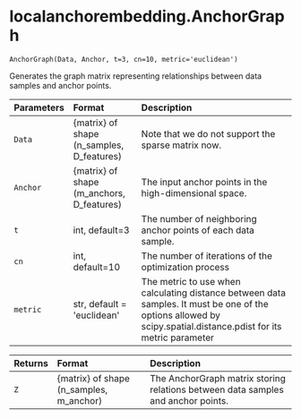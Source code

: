 # localanchorembedding.AnchorGraph

    AnchorGraph(Data, Anchor, t=3, cn=10, metric='euclidean')

Generates the graph matrix representing relationships between data samples and anchor points.


| Parameters  |    Format                       |Description
| :----------------- | :----------------------------------- |:-----------------------------------
| `Data`      |      {matrix} of shape (n_samples, D_features)| Note that we do not support the sparse matrix now.  |
| `Anchor`      | {matrix} of shape (m_anchors, D_features)| The input anchor points in the high-dimensional space. |
| `t` | int, default=3 | The number of neighboring anchor points of each data sample. |
| `cn` | int, default=10 | The number of iterations of the optimization process |
| `metric`   | str, default = 'euclidean' | The metric to use when calculating distance between data samples. It must be one of the options allowed by scipy.spatial.distance.pdist for its metric parameter |



| Returns  |    Format                       |Description
| :---------- | :----------------------------------- |:-----------------------------------
| `Z`      |    {matrix} of shape (n_samples, m_anchor)| The AnchorGraph matrix storing relations between data samples and anchor points. |